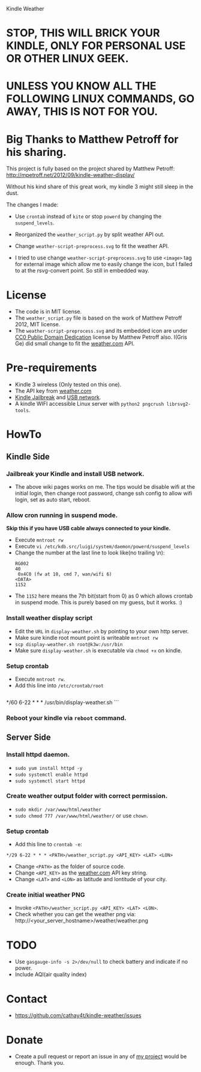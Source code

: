 Kindle Weather

# STOP, THIS WILL BRICK YOUR KINDLE, ONLY FOR PERSONAL USE OR OTHER LINUX GEEK.
# UNLESS YOU KNOW ALL THE FOLLOWING LINUX COMMANDS, GO AWAY, THIS IS NOT FOR YOU.

# Big Thanks to Matthew Petroff for his sharing.

This project is fully based on the project shared by Matthew Petroff:
http://mpetroff.net/2012/09/kindle-weather-display/

Without his kind share of this great work, my kindle 3 might still sleep in the
dust.

The changes I made:
 * Use `crontab` instead of `kite` or stop `powerd` by changing the
   `suspend_levels`.

 * Reorganized the `weather_script.py` by split weather API out.

 * Change `weather-script-preprocess.svg` to fit the weather API.

 * I tried to use change `weather-script-preprocess.svg` to use `<image>` tag
   for external image which allow me to easily change the icon, but I failed to
   at the rsvg-convert point. So still in embedded way.

# License

* The code is in MIT license.
* The `weather_script.py` file is based on the work of Matthew Petroff 2012, MIT
  license.
* The `weather-script-preprocess.svg` and its embedded icon are under
  [CC0 Public Domain Dedication][4] license by Matthew Petroff also. I(Gris Ge)
  did small change to fit the [weather.com][1] API.

# Pre-requirements

 * Kindle 3 wireless (Only tested on this one).
 * The API key from [weather.com][1]
 * [Kindle Jailbreak][2] and [USB network][3].
 * A kindle WIFI accessible Linux server with `python2 pngcrush librsvg2-tools`.

# HowTo
## Kindle Side

### Jailbreak your Kindle and install USB network.
 * The above wiki pages works on me. The tips would be disable wifi at the
   initial login, then change root password, change ssh config to allow wifi
   login, set as auto start, reboot.

### Allow cron running in suspend mode.
**Skip this if you have USB cable always connected to your kindle.**

 * Execute `mntroot rw`
 * Execute `vi /etc/kdb.src/luigi/system/daemon/powerd/suspend_levels`
 * Change the number at the last line to look like(no trailing \n):
    ```
    RG002
    40
     0x4C0 (fw at 10, cmd 7, wan/wifi 6)
    <DATA>
    1152
    ```
 * The `1152` here means the 7th bit(start from 0) as 0 which allows crontab
   in suspend mode. This is purely based on my guess, but it works. :)

### Install weather display script
 * Edit the `URL` in `display-weather.sh` by pointing to your own http server.
 * Make sure kindle root mount point is writeable `mntroot rw`
 * `scp display-weather.sh root@k3w:/usr/bin`
 * Make sure `display-weather.sh` is executable via `chmod +x` on kindle.

### Setup crontab
 * Execute `mntroot rw`.
 * Add this line into `/etc/crontab/root`
    ```
*/60 6-22 * * * /usr/bin/display-weather.sh
    ```

### Reboot your kindle via `reboot` command.

## Server Side
### Install httpd daemon.
 * `sudo yum install httpd -y`
 * `sudo systemctl enable httpd`
 * `sudo systemctl start httpd`

### Create weather output folder with correct permission.
 * `sudo mkdir /var/www/html/weather`
 * `sudo chmod 777 /var/www/html/weather/` or use `chown`.

### Setup crontab
 * Add this line to `crontab -e`:
```
*/29 6-22 * * * <PATH>/weather_script.py <API_KEY> <LAT> <LON>
```
 * Change `<PATH>` as the folder of source code.
 * Change `<API_KEY>` as the [weather.com][1] API key string.
 * Change `<LAT>` and `<LON>` as latitude and lontitude of your city.

### Create initial weather PNG
 * Invoke `<PATH>/weather_script.py <API_KEY> <LAT> <LON>`.
 * Check whether you can get the weather png via:
    http://<your_server_hostname>/weather/weather.png

# TODO
 * Use `gasgauge-info -s 2>/dev/null` to check battery and indicate if no power.
 * Include AQI(air quality index)

# Contact
 * https://github.com/cathay4t/kindle-weather/issues

# Donate
 * Create a pull request or report an issue in any of [my project][5] would be
   enough. Thank you.

[1]: http://www.wunderground.com/weather/api/d/login.html
[2]: http://wiki.mobileread.com/wiki/Kindle_Hacks_Information
[3]: https://blitiri.com.ar/p/other/kindle/#usb-networking
[4]: http://creativecommons.org/publicdomain/zero/1.0/
[5]: https://github.com/cathay4t

